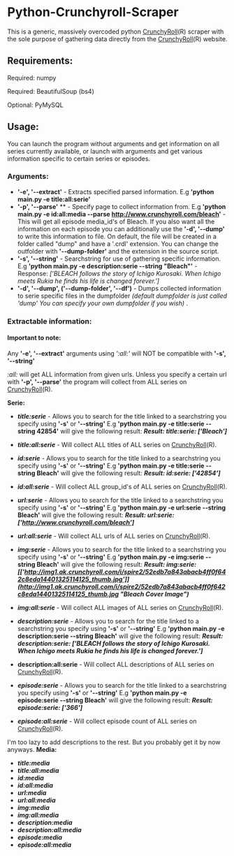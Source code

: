 # Python-Crunchyroll-Scraper
This is a generic, massively overcoded python [CrunchyRoll](http://www.crunchyroll.com "Crunchyroll Website")(R) scraper with the sole purpose of gathering data directly from the [CrunchyRoll](http://www.crunchyroll.com "Crunchyroll Website")(R) website.

## Requirements:
Required: numpy

Required: BeautifulSoup (bs4)

Optional: PyMySQL

## Usage:
You can launch the program without arguments and get information on all series currently available, or launch with arguments and get various information specific to certain series or episodes.

### Arguments:
* **'-e', '--extract'** - Extracts specified parsed information. 
E.g **'python main.py -e title:all:serie'**
* **'-p', '--parse'**
** - Specify page to collect information from. 
E.g **'python main.py -e id:all:media --parse http://www.crunchyroll.com/bleach'** - This will get all episode media_id's of Bleach. If you also want all the information on each episode you can additionally use the **'-d', '--dump'** to write this information to file. On default, the file will be created in a folder called "dump" and have a '.crdl' extension. You can change the outfolder with **'--dump-folder'** and the extension in the source script.
* **'-s', '--string'** - Searchstring for use of gathering specific information. 
E.g **'python main.py -e description:serie --string "Bleach"'** - Response: *['BLEACH follows the story of Ichigo Kurosaki. When Ichigo meets Rukia he finds his life is changed forever.']*
* **'-d', '--dump', ('--dump-folder', '--df')** - Dumps collected information to serie specific files in the dumpfolder *(default dumpfolder is just called 'dump' You can specify your own dumpfolder if you wish)* . 


### Extractable information:
#### Important to note:
Any **'-e', '--extract'** arguments using *':all:'* will NOT be compatible with **'-s', '--string'** 

*:all:* will get ALL information from given urls. Unless you specify a certain url with **'-p', '--parse'** the program will collect from ALL series on [CrunchyRoll](http://www.crunchyroll.com "Crunchyroll Website")(R).

**Serie:**
* ***title:serie*** - Allows you to search for the title linked to a searchstring you specify using **'-s'** or **'--string'** E.g **'python main.py -e title:serie --string 42854'** will give the following result:
***Result:
title:serie:
['Bleach']***

* ***title:all:serie*** - Will collect ALL titles of ALL series on [CrunchyRoll](http://www.crunchyroll.com "Crunchyroll Website")(R).
* ***id:serie*** - Allows you to search for the title linked to a searchstring you specify using **'-s'** or **'--string'** E.g **'python main.py -e title:serie --string Bleach'** will give the following result:
***Result:
id:serie:
['42854']***

* ***id:all:serie*** - Will collect ALL group_id's of ALL series on [CrunchyRoll](http://www.crunchyroll.com "Crunchyroll Website")(R).
* ***url:serie*** - Allows you to search for the title linked to a searchstring you specify using **'-s'** or **'--string'** E.g **'python main.py -e url:serie --string Bleach'** will give the following result:
***Result:
url:serie:
['http://www.crunchyroll.com/bleach']***
* ***url:all:serie*** - Will collect ALL urls of ALL series on [CrunchyRoll](http://www.crunchyroll.com "Crunchyroll Website")(R).
* ***img:serie*** - Allows you to search for the title linked to a searchstring you specify using **'-s'** or **'--string'** E.g **'python main.py -e img:serie --string Bleach'** will give the following result:
***Result:
img:serie:
[['http://img1.ak.crunchyroll.com/i/spire2/52edb7a843abacb4ff0f642c8eda14401325114125_thumb.jpg']](http://img1.ak.crunchyroll.com/i/spire2/52edb7a843abacb4ff0f642c8eda14401325114125_thumb.jpg "Bleach Cover Image")***
* ***img:all:serie*** - Will collect ALL images of ALL series on [CrunchyRoll](http://www.crunchyroll.com "Crunchyroll Website")(R).
* ***description:serie*** - Allows you to search for the title linked to a searchstring you specify using **'-s'** or **'--string'** E.g **'python main.py -e description:serie --string Bleach'** will give the following result:
***Result:
description:serie:
['BLEACH follows the story of Ichigo Kurosaki. When Ichigo meets Rukia he finds his life is changed forever.']***
* **description:all:serie** - Will collect ALL descriptions of ALL series on [CrunchyRoll](http://www.crunchyroll.com "Crunchyroll Website")(R).
* ***episode:serie*** - Allows you to search for the title linked to a searchstring you specify using **'-s'** or **'--string'** E.g **'python main.py -e episode:serie --string Bleach'** will give the following result:
***Result:
episode:serie:
['366']***
* ***episode:all:serie*** - Will collect episode count of ALL series on [CrunchyRoll](http://www.crunchyroll.com "Crunchyroll Website")(R).


I'm too lazy to add descriptions to the rest. But you probably get it by now anyways.
**Media:**
* ***title:media***
* ***title:all:media***
* ***id:media***
* ***id:all:media***
* ***url:media***
* ***url:all:media***
* ***img:media***
* ***img:all:media***
* ***description:media***
* ***description:all:media***
* ***episode:media***
* ***episode:all:media***
